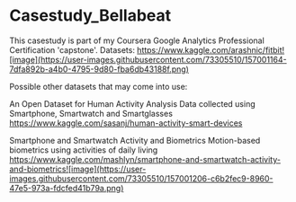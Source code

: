 # Casestudy_Bellabeat
This casestudy is part of my Coursera Google Analytics Professional Certification 'capstone'.
Datasets:
https://www.kaggle.com/arashnic/fitbit![image](https://user-images.githubusercontent.com/73305510/157001164-7dfa892b-a4b0-4795-9d80-fba6db43188f.png)

Possible other datasets that may come into use:

An Open Dataset for Human Activity Analysis
Data collected using Smartphone, Smartwatch and Smartglasses
https://www.kaggle.com/sasanj/human-activity-smart-devices

Smartphone and Smartwatch Activity and Biometrics
Motion-based biometrics using activities of daily living
https://www.kaggle.com/mashlyn/smartphone-and-smartwatch-activity-and-biometrics![image](https://user-images.githubusercontent.com/73305510/157001206-c6b2fec9-8960-47e5-973a-fdcfed41b79a.png)
